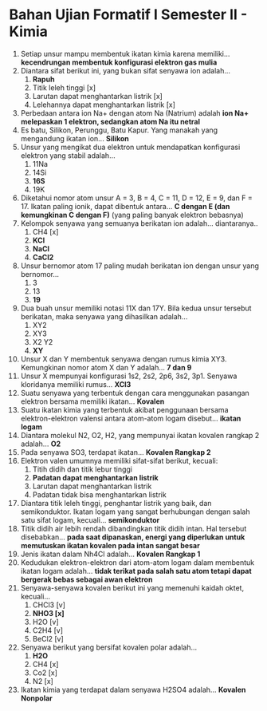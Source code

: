 # Bahan Ujian Formatif I Semester II - Kimia

1. Setiap unsur mampu membentuk ikatan kimia karena memiliki... **kecendrungan membentuk konfigurasi elektron gas mulia**
2. Diantara sifat berikut ini, yang bukan sifat senyawa ion adalah...
    1. **Rapuh** 
    2. Titik leleh tinggi [x]
    3. Larutan dapat menghantarkan listrik [x]
    4. Lelehannya dapat menghantarkan listrik [x]
3. Perbedaan antara ion Na+ dengan atom Na (Natrium) adalah **ion Na+ melepaskan 1 elektron, sedangkan atom Na itu netral**
4. Es batu, Silikon, Perunggu, Batu Kapur. Yang manakah yang mengandung ikatan ion... **Silikon**
5. Unsur yang mengikat dua elektron untuk mendapatkan konfigurasi elektron yang stabil adalah...
    1. 11Na
    2. 14Si
    3. **16S**
    4. 19K
6. Diketahui nomor atom unsur A = 3, B = 4, C = 11, D = 12, E = 9, dan F = 17. Ikatan paling ionik, dapat dibentuk antara... **C dengan E (dan kemungkinan C dengan F)** (yang paling banyak elektron bebasnya)
7. Kelompok senyawa yang semuanya berikatan ion adalah... diantaranya..
    1. CH4 [x]
    2. **KCl**
    3. **NaCl**
    4. **CaCl2**
8. Unsur bernomor atom 17 paling mudah berikatan ion dengan unsur yang bernomor...
    1. 3
    2. 13
    3. **19**
9. Dua buah unsur memiliki notasi 11X dan 17Y. Bila kedua unsur tersebut berikatan, maka senyawa yang dihasilkan adalah...
    1. XY2
    2. XY3
    3. X2 Y2
    4. **XY**
10. Unsur X dan Y membentuk senyawa dengan rumus kimia XY3. Kemungkinan nomor atom X dan Y adalah... **7 dan 9**
11. Unsur X mempunyai konfigurasi 1s2, 2s2, 2p6, 3s2, 3p1. Senyawa kloridanya memiliki rumus... **XCl3**
12. Suatu senyawa yang terbentuk dengan cara menggunakan pasangan elektron bersama memiliki ikatan... **Kovalen**
13. Suatu ikatan kimia yang terbentuk akibat penggunaan bersama elektron-elektron valensi antara atom-atom logam disebut... **ikatan logam**
14. Diantara molekul N2, O2, H2, yang mempunyai ikatan kovalen rangkap 2 adalah... **O2**
15. Pada senyawa SO3, terdapat ikatan... **Kovalen Rangkap 2**
16. Elektron valen umumnya memiliki sifat-sifat berikut, kecuali:
    1. Titih didih dan titik lebur tinggi
    2. **Padatan dapat menghantarkan listrik**
    3. Larutan dapat menghantarkan listrik
    4. Padatan tidak bisa menghantarkan listrik
17. Diantara titik leleh tinggi, penghantar listrik yang baik, dan semikonduktor. Ikatan logam yang sangat berhubungan dengan salah satu sifat logam, kecuali... **semikonduktor**
18. Titik didih air lebih rendah dibandingkan titik didih intan. Hal tersebut disebabkan... **pada saat dipanaskan, energi yang diperlukan untuk memutuskan ikatan kovalen pada intan sangat besar**
19. Jenis ikatan dalam Nh4Cl adalah... **Kovalen Rangkap 1**
20. Kedudukan elektron-elektron dari atom-atom logam dalam membentuk ikatan logam adalah... **tidak terikat pada salah satu atom tetapi dapat bergerak bebas sebagai awan elektron**
21. Senyawa-senyawa kovalen berikut ini yang memenuhi kaidah oktet, kecuali...
    1. CHCl3 [v]
    2. **NHO3 [x]**
    3. H2O [v]
    4. C2H4 [v]
    5. BeCl2 [v]
22. Senyawa berikut yang bersifat kovalen polar adalah...
    1. **H2O** 
    2. CH4 [x]
    3. Co2 [x]
    4. N2 [x]
23. Ikatan kimia yang terdapat dalam senyawa H2SO4 adalah... **Kovalen Nonpolar**